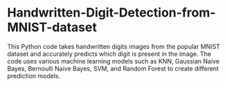 # Handwritten-Digit-Detection-from-MNIST-dataset
This Python code takes handwritten digits images from the popular MNIST dataset and accurately predicts which digit is present in the image. The code uses various machine learning models such as KNN, Gaussian Naive Bayes, Bernoulli Naive Bayes, SVM, and Random Forest to create different prediction models.
